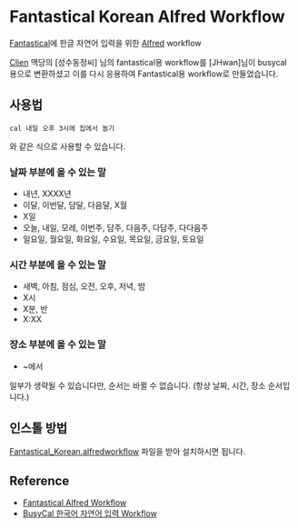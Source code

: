 # Fantastical Korean Alfred Workflow

[Fantastical](http://flexibits.com/fantastical)에 한글 자연어 입력을 위한  [Alfred](http://www.alfredapp.com/) workflow

[Clien](https://www.clien.net/service/) 맥당의 [성수동정씨] 님의 fantastical용 workflow를 [JHwan]님이 busycal 용으로 변환하셨고 이를 다시 응용하여 Fantastical용 workflow로 만들었습니다.


## 사용법

```
cal 내일 오후 3시에 집에서 놀기
```

와 같은 식으로 사용할 수 있습니다.


### 날짜 부분에 올 수 있는 말

* 내년, XXXX년
* 이달, 이번달, 담달, 다음달, X월
* X일
* 오늘, 내일, 모레, 이번주, 담주, 다음주, 다담주, 다다음주
* 일요일, 월요일, 화요일, 수요일, 목요일, 금요일, 토요일

### 시간 부분에 올 수 있는 말

* 새벽, 아침, 점심, 오전, 오후, 저녁, 밤
* X시
* X분, 반
* X:XX

### 장소 부분에 올 수 있는 말

* ~에서


일부가 생략될 수 있습니다만, 순서는 바뀔 수 없습니다. (항상 날짜, 시간, 장소 순서입니다.)


## 인스톨 방법

[Fantastical_Korean.alfredworkflow](https://github.com/mollax/fanatstical_korean_alfred_workflow/blob/master/Fantastical_Korean.alfredworkflow) 파일을 받아 설치하시면 됩니다.


## Reference

* [Fantastical Alfred Workflow](https://github.com/robb/Fantastical-Alfred-Workflow)
* [BusyCal 한국어 자연어 입력 Workflow](https://www.clien.net/service/board/cm_mac/9749314)
